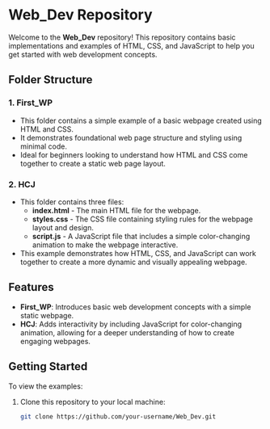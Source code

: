 # Web_Dev Repository

Welcome to the **Web_Dev** repository! This repository contains basic implementations and examples of HTML, CSS, and JavaScript to help you get started with web development concepts.

## Folder Structure

### 1. First_WP
- This folder contains a simple example of a basic webpage created using HTML and CSS.
- It demonstrates foundational web page structure and styling using minimal code.
- Ideal for beginners looking to understand how HTML and CSS come together to create a static web page layout.

### 2. HCJ
- This folder contains three files:
  - **index.html** - The main HTML file for the webpage.
  - **styles.css** - The CSS file containing styling rules for the webpage layout and design.
  - **script.js** - A JavaScript file that includes a simple color-changing animation to make the webpage interactive.
- This example demonstrates how HTML, CSS, and JavaScript can work together to create a more dynamic and visually appealing webpage.

## Features

- **First_WP**: Introduces basic web development concepts with a simple static webpage.
- **HCJ**: Adds interactivity by including JavaScript for color-changing animation, allowing for a deeper understanding of how to create engaging webpages.

## Getting Started

To view the examples:
1. Clone this repository to your local machine:
   ```bash
   git clone https://github.com/your-username/Web_Dev.git
